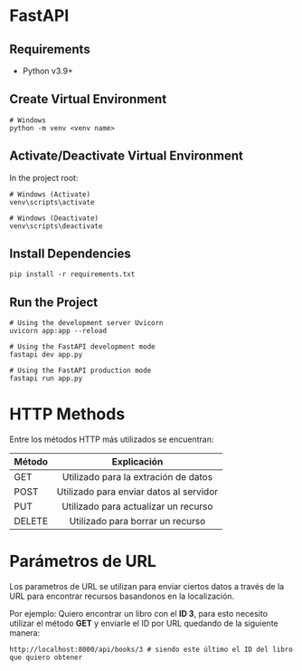 # FastAPI

## Requirements

- Python v3.9+

## Create Virtual Environment

```$
# Windows
python -m venv <venv name>
```

## Activate/Deactivate Virtual Environment

In the project root:

```$
# Windows (Activate)
venv\scripts\activate

# Windows (Deactivate)
venv\scripts\deactivate
```

## Install Dependencies

```$
pip install -r requirements.txt
```

## Run the Project

```$
# Using the development server Uvicorn
uvicorn app:app --reload

# Using the FastAPI development mode
fastapi dev app.py

# Using the FastAPI production mode
fastapi run app.py
```

# HTTP Methods

Entre los métodos HTTP más utilizados se encuentran:

| **Método** |             **Explicación**             |
| :--------- | :-------------------------------------: |
| GET        |  Utilizado para la extración de datos   |
| POST       | Utilizado para enviar datos al servidor |
| PUT        |  Utilizado para actualizar un recurso   |
| DELETE     |    Utilizado para borrar un recurso     |

# Parámetros de URL

Los parametros de URL se utilizan para enviar ciertos datos a través de la URL para encontrar recursos basandonos en la localización.

Por ejemplo: Quiero encontrar un libro con el **ID 3**, para esto necesito utilizar el método **GET** y enviarle el ID por URL quedando de la siguiente manera:

```$
http://localhost:8000/api/books/3 # siendo este último el ID del libro que quiero obtener
```
